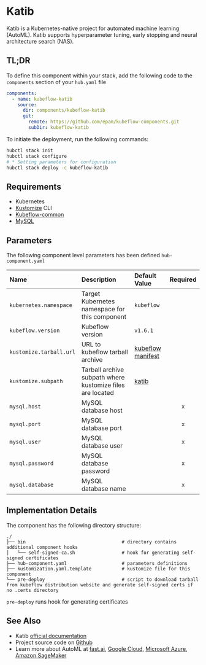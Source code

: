 # Katib

Katib is a Kubernetes-native project for automated machine learning (AutoML).
Katib supports hyperparameter tuning, early stopping and neural architecture search (NAS).

## TL;DR

To define this component within your stack, add the following code to the `components` section of your  `hub.yaml` file

```yaml
components:
  - name: kubeflow-katib
    source:
      dir: components/kubeflow-katib
      git:
        remote: https://github.com/epam/kubeflow-components.git
        subDir: kubeflow-katib
```

To initiate the deployment, run the following commands:

```bash
hubctl stack init
hubctl stack configure
# * Setting parameters for configuration 
hubctl stack deploy -c kubeflow-katib
```

## Requirements

- Kubernetes
- [Kustomize](https://kustomize.io) CLI
- [Kubeflow-common](../kubeflow-common)
- [MySQL](../mysql)

## Parameters

The following component level parameters has been defined `hub-component.yaml`

| Name                    | Description                                               | Default Value                                                                  | Required |
|:------------------------|:----------------------------------------------------------|:-------------------------------------------------------------------------------|:--------:|
| `kubernetes.namespace`  | Target Kubernetes namespace for this component            | `kubeflow`                                                                     |          |
| `kubeflow.version`      | Kubeflow version                                          | `v1.6.1`                                                                       |          |
| `kustomize.tarball.url` | URL to kubeflow tarball archive                           | [kubeflow manifest](https://github.com/kubeflow/manifests/tree/master)         |          |
| `kustomize.subpath`     | Tarball archive subpath where kustomize files are located | [katib](https://github.com/kubeflow/manifests/tree/master/apps/katib/upstream) |          |
| `mysql.host`            | MySQL database host                                       |                                                                                |   `x`    |
| `mysql.port`            | MySQL database port                                       |                                                                                |   `x`    |
| `mysql.user`            | MySQL database user                                       |                                                                                |   `x`    |
| `mysql.password`        | MySQL database password                                   |                                                                                |   `x`    |
| `mysql.database`        | MySQL database name                                       |                                                                                |   `x`    |

## Implementation Details

The component has the following directory structure:

```text
./
├── bin                                   # directory contains additional component hooks
│   └── self-signed-ca.sh                 # hook for generating self-signed certificates
├── hub-component.yaml                    # parameters definitions
├── kustomization.yaml.template           # kustomize file for this component
└── pre-deploy                            # script to download tarball from kubeflow distribution website and generate self-signed certs if no .certs directory
```

`pre-deploy` runs hook for generating certificates

## See Also

- Katib [official documentation](https://www.kubeflow.org/docs/components/katib/overview/)
- Project source code on [Github](https://github.com/kubeflow/katib)
- Learn more about AutoML
  at [fast.ai](https://www.fast.ai/2018/07/16/auto-ml2/), [Google Cloud](https://cloud.google.com/automl), [Microsoft Azure](https://docs.microsoft.com/en-us/azure/machine-learning/concept-automated-ml#automl-in-azure-machine-learning), [Amazon SageMaker](https://aws.amazon.com/blogs/aws/amazon-sagemaker-autopilot-fully-managed-automatic-machine-learning/)
